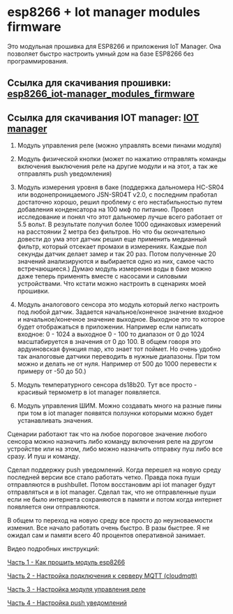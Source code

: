 # esp8266 + Iot manager modules firmware
Это модульная прошивка для ESP8266 и приложения IoT Manager. Она позволяет быстро настроить умный дом на базе ESP8266 без программирования.

## Ссылка для скачивания прошивки: [esp8266_iot-manager_modules_firmware](https://github.com/DmitryBorisenko33/esp8266_iot-manager_modules_firmware/releases/download/v1.0.7%2B/esp8266_iot-manager_modules_firmware.zip)

## Ссылка для скачивания IOT manager: [IOT manager](https://github.com/DmitryBorisenko33/esp8266_iot-manager_modules_firmware/raw/master/iot_manager/IoT%20Manager%201.5.5.apk)


1. Модуль управления реле (можно управлять всеми пинами модуля)

2. Модуль физической кнопки (может по нажатию отправлять команды включения выключения реле на другие модули и на этот, а так же отправлять push уведомления)

3. Модуль измерения уровня в баке (поддержка дальномера HC-SR04 или водонепроницаемого JSN-SR04T v2.0, с последним пработал достаточно хорошо, решил проблему с его нестабильностью путем добавления конденсатора на 100 мкф по питанию. Провел исследование и понял что этот дальномер лучше всего работает от 5.5 вольт. В результате получил более 1000 одинаковых измерений на расстоянии 2 метра без фильтров. Но что бы окончательно довести до ума этот датчик решил еще применить медианный фильтр, который отсекает промахи в измерениях. Каждые пол секунды датчик делает замер и так 20 раз. Потом полученные 20 значений анализируются и выбирается одно из них, самое часто встречающиеся.) Думаю модуль измерения воды в баке можно даже теперь применять вместе с насосами и силовыми устройствами. Что кстати можно настроить в сценариях моей прошивки. 

4. Модуль аналогового сенсора это модуль который легко настроить под любой датчик. Задается начальное/конечное значение входное и начальное/конечное значение выходное. Выходное это то которое будет отображаться в приложении. Например если написать входное: 0 - 1024 а выходное 0 - 100 то диапазон от 0 до 1024 масштабируется в значения от 0 до 100. В общем говоря это ардуиновская функция map, кто знает тот поймет. Но очень удобно так аналоговые датчики переводить в нужные диапазоны. При том можно и делать не от нуля. Например от 500 до 1000 перевести к примеру от -50 до 50.)

5. Модуль температурного сенсора ds18b20. Тут все просто - красивый термометр в iot manager появляется. 

6. Модуль управления ШИМ. Можно создавать много на разные пины при том в iot manager появятся ползунки которыми можно будет устанавливать значения.

Сценарии работают так что на любое пороговое значение любого сенсора можно назначить либо команду включения реле на другом устройстве или на этом, либо можно назначить отправку пуш либо все сразу. И пуш и команду. 

Сделал поддержку push уведомлений. Когда перешел на новую среду последней версии все стало работать четко. Правда пока пуши отправляются в pushbullet. Потом восстановим api iot manager будут отправляться и в iot manager. Сделал так, что не отправленные пуши если не было интернета сохраняются в памяти и потом когда интернет появляется они отправляются. 

В общем то переход на новую среду все просто до неузноваемости изменил. Все начало работать очень быстро. В разы быстрее. Я не ожидал сам и памяти всего 40 процентов оперативной занимает. 

Видео подробных инструкций:

[Часть 1 - Как прошить модуль esp8266 ](https://www.youtube.com/watch?v=octnqt9XBAs)

[Часть 2 - Настройка подключения к серверу MQTT (cloudmqtt) ](https://www.youtube.com/watch?v=SXgtQ0zh1RQ)

[Часть 3 - Настройка модуля управления реле ](https://www.youtube.com/watch?v=1aIoAOH7Hms&t)

[Часть 4 - Настройка push уведомлений ](https://www.youtube.com/watch?v=8vzU5YEo9LE)
